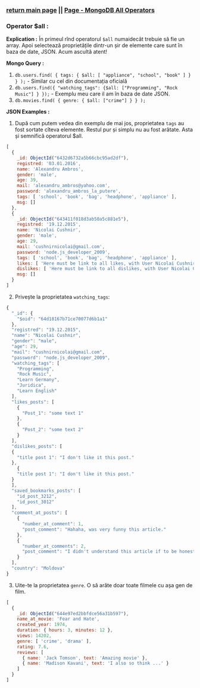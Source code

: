 ### [return main page](../../../README.md) || [Page - MongoDB All Operators](../../OPERATORS.md)

### Operator $all :

**Explication :**
În primeul rînd operatorul `$all` numaidecât trebuie să fie un array. Apoi selectează proprietățile dintr-un șir de elemente care sunt în baza de date, JSON. Acum ascultă atent! 

**Mongo Query :**
1. `db.users.find( { tags: { $all: [ "appliance", "school", "book" ] } } );`  - Similar cu cel din documentația oficială
2. `db.users.find({ "watching_tags": {$all: ["Programming", "Rock Music"] } });` - Exemplu meu care il am în baza de date JSON.
3. `db.movies.find( { genre: { $all: ["crime"] } } );`

**JSON Examples :**
1. După cum putem vedea din exemplu de mai jos, proprietatea `tags` au fost sortate cîteva elemente. Restul pur și simplu nu au fost arătate. Asta și semnifică operatorul $all.

```js
[
  {
    _id: ObjectId("6432d6732a5b66cbc95ad2df"),
    registred: '03.01.2016',
    name: 'Alexandru Ambros',
    gender: 'male',
    age: 39,
    mail: 'alexandru_ambros@yahoo.com',
    password: 'alexandru_ambros_la_putere',
    tags: [ 'school', 'book', 'bag', 'headphone', 'appliance' ],
    msg: []
  },
  {
    _id: ObjectId("643411f018d3ab50a5c881e5"),
    registred: '19.12.2015',
    name: 'Nicolai Cushnir',
    gender: 'male',
    age: 29,
    mail: 'cushnirnicolai@gmail.com',
    password: 'node.js_developer_2009',
    tags: [ 'school', 'book', 'bag', 'headphone', 'appliance' ],
    likes: [ 'Here must be link to all likes, with User Nicolai Cushnir. ' ],
    dislikes: [ 'Here must be link to all dislikes, with User Nicolai Cushnir' ],
    msg: []
  }
]
```

2. Privește la proprietatea `watching_tags`: 

```js
{
  "_id": {
    "$oid": "64d18167b71ce70077d6b1a1"
  },
  "registred": "19.12.2015",
  "name": "Nicolai Cushnir",
  "gender": "male",
  "age": 29,
  "mail": "cushnirnicolai@gmail.com",
  "password": "node.js_developer_2009",
  "watching_tags": [
    "Programming",
    "Rock Music",
    "Learn Germany",
    "Juridica",
    "Learn English"
  ],
  "likes_posts": [
    {
      "Post_1": "some text 1"
    },
    {
      "Post_2": "some text 2"
    }
  ],
  "dislikes_posts": [
  {
    "title post 1": "I don't like it this post."
  },
    {
    "title post 1": "I don't like it this post."
  }
  ],
  "saved_bookmarks_posts": [
    "id_post_3212",
    "id_post_3012"
  ],
  "comment_at_posts": [
    {
      "number_at_comment": 1,
      "post_comment": "Hahaha, was very funny this article."
    },
    {
      "number_at_comments": 2,
      "post_comment": "I didn't understand this article if to be honest. Can say in commnets what you want to say? Please"
    }
  ],
  "country": "Moldova"
}
```

3. Uite-te la proprietatea `genre`. O să arăte doar toate filmele cu așa gen de film.

```js
[
  {
    _id: ObjectId("644e97ed2bbfdce56a31b597"),
    name_at_movie: 'Fear and Hate',
    created_year: 1974,
    duration: { hours: 3, minutes: 12 },
    views: 14202,
    genre: [ 'crime', 'drama' ],
    rating: 7.6,
    reviews: [
      { name: 'Jack Tomson', text: 'Amazing movie' },
      { name: 'Madison Kavani', text: 'I also so think ...' }
    ]
  }
]
```
